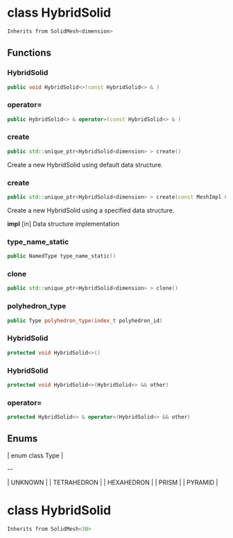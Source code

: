 # class HybridSolid


```cpp
Inherits from SolidMesh<dimension>
```



## Functions

### HybridSolid

```cpp
public void HybridSolid<>(const HybridSolid<> & )
```


### operator=

```cpp
public HybridSolid<> & operator=(const HybridSolid<> & )
```


### create

```cpp
public std::unique_ptr<HybridSolid<dimension> > create()
```


 Create a new HybridSolid using default data structure.

### create

```cpp
public std::unique_ptr<HybridSolid<dimension> > create(const MeshImpl & impl)
```


 Create a new HybridSolid using a specified data structure.

**impl** [in] Data structure implementation

### type_name_static

```cpp
public NamedType type_name_static()
```


### clone

```cpp
public std::unique_ptr<HybridSolid<dimension> > clone()
```


### polyhedron_type

```cpp
public Type polyhedron_type(index_t polyhedron_id)
```

### HybridSolid

```cpp
protected void HybridSolid<>()
```


### HybridSolid

```cpp
protected void HybridSolid<>(HybridSolid<> && other)
```


### operator=

```cpp
protected HybridSolid<> & operator=(HybridSolid<> && other)
```




## Enums

| enum class Type |

--

| UNKNOWN |
| TETRAHEDRON |
| HEXAHEDRON |
| PRISM |
| PYRAMID |





# class HybridSolid


```cpp
Inherits from SolidMesh<3U>
```



